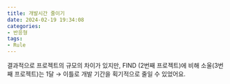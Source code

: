 ```yaml
---
title: 개발시간 줄이기
date: 2024-02-19 19:34:08
categories:
- 반응형
tags:
- Rule
---
```


결과적으로 프로젝트의 규모의 차이가 있지만, FIND (2번째 프로젝트)에 비해 소울(3번째 프로젝트)는 1달 → 이틀로 개발 기간을 획기적으로 줄일 수 있었어요.